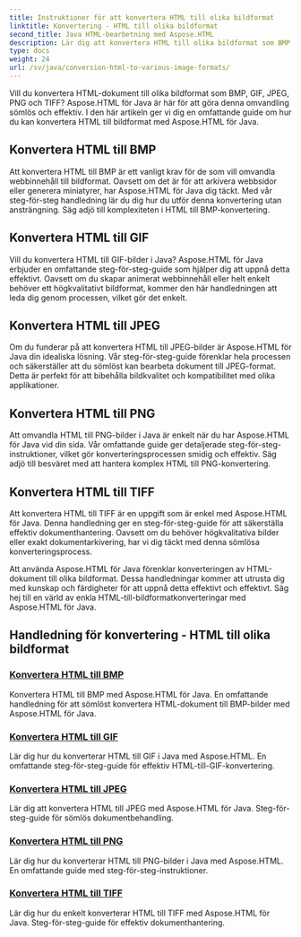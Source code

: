 ```yaml
---
title: Instruktioner för att konvertera HTML till olika bildformat
linktitle: Konvertering - HTML till olika bildformat
second_title: Java HTML-bearbetning med Aspose.HTML
description: Lär dig att konvertera HTML till olika bildformat som BMP, GIF, JPEG, PNG och TIFF med Aspose.HTML för Java. Denna omfattande handledning täcker effektiv dokumentbehandling.
type: docs
weight: 24
url: /sv/java/conversion-html-to-various-image-formats/
---
```


Vill du konvertera HTML-dokument till olika bildformat som BMP, GIF, JPEG, PNG och TIFF? Aspose.HTML för Java är här för att göra denna omvandling sömlös och effektiv. I den här artikeln ger vi dig en omfattande guide om hur du kan konvertera HTML till bildformat med Aspose.HTML för Java. 

## Konvertera HTML till BMP

Att konvertera HTML till BMP är ett vanligt krav för de som vill omvandla webbinnehåll till bildformat. Oavsett om det är för att arkivera webbsidor eller generera miniatyrer, har Aspose.HTML för Java dig täckt. Med vår steg-för-steg handledning lär du dig hur du utför denna konvertering utan ansträngning. Säg adjö till komplexiteten i HTML till BMP-konvertering.

## Konvertera HTML till GIF

Vill du konvertera HTML till GIF-bilder i Java? Aspose.HTML för Java erbjuder en omfattande steg-för-steg-guide som hjälper dig att uppnå detta effektivt. Oavsett om du skapar animerat webbinnehåll eller helt enkelt behöver ett högkvalitativt bildformat, kommer den här handledningen att leda dig genom processen, vilket gör det enkelt.

## Konvertera HTML till JPEG

Om du funderar på att konvertera HTML till JPEG-bilder är Aspose.HTML för Java din idealiska lösning. Vår steg-för-steg-guide förenklar hela processen och säkerställer att du sömlöst kan bearbeta dokument till JPEG-format. Detta är perfekt för att bibehålla bildkvalitet och kompatibilitet med olika applikationer.

## Konvertera HTML till PNG

Att omvandla HTML till PNG-bilder i Java är enkelt när du har Aspose.HTML för Java vid din sida. Vår omfattande guide ger detaljerade steg-för-steg-instruktioner, vilket gör konverteringsprocessen smidig och effektiv. Säg adjö till besväret med att hantera komplex HTML till PNG-konvertering.

## Konvertera HTML till TIFF

Att konvertera HTML till TIFF är en uppgift som är enkel med Aspose.HTML för Java. Denna handledning ger en steg-för-steg-guide för att säkerställa effektiv dokumenthantering. Oavsett om du behöver högkvalitativa bilder eller exakt dokumentarkivering, har vi dig täckt med denna sömlösa konverteringsprocess.

Att använda Aspose.HTML för Java förenklar konverteringen av HTML-dokument till olika bildformat. Dessa handledningar kommer att utrusta dig med kunskap och färdigheter för att uppnå detta effektivt och effektivt. Säg hej till en värld av enkla HTML-till-bildformatkonverteringar med Aspose.HTML för Java.

## Handledning för konvertering - HTML till olika bildformat
### [Konvertera HTML till BMP](./convert-html-to-bmp/)
Konvertera HTML till BMP med Aspose.HTML för Java. En omfattande handledning för att sömlöst konvertera HTML-dokument till BMP-bilder med Aspose.HTML för Java.
### [Konvertera HTML till GIF](./convert-html-to-gif/)
Lär dig hur du konverterar HTML till GIF i Java med Aspose.HTML. En omfattande steg-för-steg-guide för effektiv HTML-till-GIF-konvertering.
### [Konvertera HTML till JPEG](./convert-html-to-jpeg/)
Lär dig att konvertera HTML till JPEG med Aspose.HTML för Java. Steg-för-steg-guide för sömlös dokumentbehandling.
### [Konvertera HTML till PNG](./convert-html-to-png/)
Lär dig hur du konverterar HTML till PNG-bilder i Java med Aspose.HTML. En omfattande guide med steg-för-steg-instruktioner.
### [Konvertera HTML till TIFF](./convert-html-to-tiff/)
Lär dig hur du enkelt konverterar HTML till TIFF med Aspose.HTML för Java. Steg-för-steg-guide för effektiv dokumenthantering.